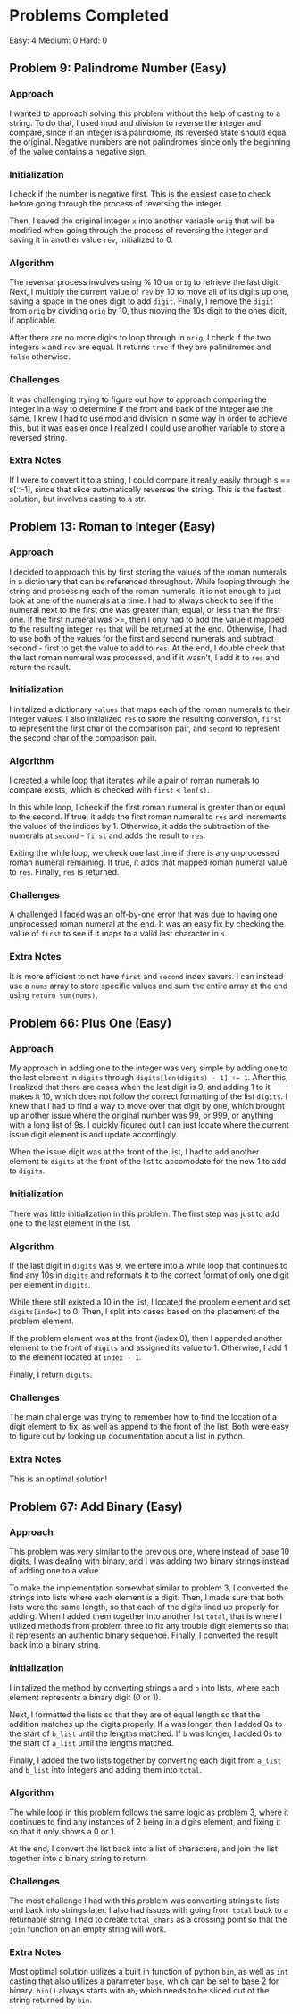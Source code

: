 # Problems Completed
Easy: 4
Medium: 0
Hard: 0

## Problem 9: Palindrome Number (Easy)

### Approach

I wanted to approach solving this problem without the help of casting to a string. To do that,
I used mod and division to reverse the integer and compare, since if an integer is a palindrome,
its reversed state should equal the original. Negative numbers are not palindromes since only the
beginning of the value contains a negative sign.

### Initialization

I check if the number is negative first. This is the easiest case to check before going through the
process of reversing the integer.

Then, I saved the original integer `x` into another variable `orig` that will be modified when going
through the process of reversing the integer and saving it in another value `rev`, initialized to 0.

### Algorithm

The reversal process involves using % 10 on `orig` to retrieve the last digit. Next, I multiply the
current value of `rev` by 10 to move all of its digits up one, saving a space in the ones digit to
add `digit`. Finally, I remove the `digit` from `orig` by dividing `orig` by 10, thus moving the 10s
digit to the ones digit, if applicable.

After there are no more digits to loop through in `orig`, I check if the two integers `x` and `rev`
are equal. It returns `true` if they are palindromes and `false` otherwise.

### Challenges

It was challenging trying to figure out how to approach comparing the integer in a way to determine
if the front and back of the integer are the same. I knew I had to use mod and division in some way
in order to achieve this, but it was easier once I realized I could use another variable to store
a reversed string.

### Extra Notes

If I were to convert it to a string, I could compare it really easily through s == s[::-1], since that
slice automatically reverses the string. This is the fastest solution, but involves casting to a str.

## Problem 13: Roman to Integer (Easy)

### Approach

I decided to approach this by first storing the values of the roman numerals in a dictionary that can
be referenced throughout. While looping through the string and processing each of the roman numerals,
it is not enough to just look at one of the numerals at a time. I had to always check to see if the numeral
next to the first one was greater than, equal, or less than the first one. If the first numeral was >=, then
I only had to add the value it mapped to the resulting integer `res` that will be returned at the end. Otherwise,
I had to use both of the values for the first and second numerals and subtract second - first to get the value
to add to `res`. At the end, I double check that the last roman numeral was processed, and if it wasn't,
I add it to `res` and return the result.

### Initialization

I initalized a dictionary `values` that maps each of the roman numerals to their integer values. I also
initialized `res` to store the resulting conversion, `first` to represent the first char of the comparison pair,
and `second` to represent the second char of the comparison pair.

### Algorithm

I created a while loop that iterates while a pair of roman numerals to compare exists, which is checked
with `first` < `len(s)`.

In this while loop, I check if the first roman numeral is greater than or equal to the second. If true, it adds the first
roman numeral to `res` and increments the values of the indices by 1. Otherwise, it adds the subtraction of the numerals at `second` - `first` and adds the result to `res`.

Exiting the while loop, we check one last time if there is any unprocessed roman numeral remaining. If true, it adds that
mapped roman numeral value to `res`. Finally, `res` is returned.

### Challenges

A challenged I faced was an off-by-one error that was due to having one unprocessed roman numeral at the end.
It was an easy fix by checking the value of `first` to see if it maps to a valid last character in `s`.

### Extra Notes

It is more efficient to not have `first` and `second` index savers. I can instead use a `nums` array to store specific values
and sum the entire array at the end using `return sum(nums)`.

## Problem 66: Plus One (Easy)

### Approach

My approach in adding one to the integer was very simple by adding one to the last element in `digits` through `digits[len(digits) - 1] += 1`. After this, I realized that there are cases when the last digit is 9, and adding 1 to it makes it 10, which does not follow the correct formatting of the list `digits`. I knew that I had to find a way to move over that digit by one, which brought up another issue where the original number was 99, or 999, or anything with a long list of 9s. I quickly figured out I can just locate where the current issue digit element is and update accordingly.

When the issue digit was at the front of the list, I had to add another element to `digits` at the front of the list to
accomodate for the new 1 to add to `digits`.

### Initialization

There was little initialization in this problem. The first step was just to add one to the last element in the list.

### Algorithm

If the last digit in `digits` was 9, we entere into a while loop that continues to find any 10s in `digits` and reformats it to the correct format of only one digit per element in `digits`.

While there still existed a 10 in the list, I located the problem element and set `digits[index]` to 0. Then, I split into
cases based on the placement of the problem element.

If the problem element was at the front (index 0), then I appended another element to the front of `digits`
and assigned its value to 1. Otherwise, I add 1 to the element located at `index - 1`.

Finally, I return `digits`.

### Challenges

The main challenge was trying to remember how to find the location of a digit element to fix, as well as append
to the front of the list. Both were easy to figure out by looking up documentation about a list in python.

### Extra Notes

This is an optimal solution!

## Problem 67: Add Binary (Easy)

### Approach

This problem was very similar to the previous one, where instead of base 10 digits, I was dealing with binary, and
I was adding two binary strings instead of adding one to a value.

To make the implementation somewhat similar to problem 3, I converted the strings into lists where each element is
a digit. Then, I made sure that both lists were the same length, so that each of the digits lined up properly for
adding. When I added them together into another list `total`, that is where I utilized methods from problem three to
fix any trouble digit elements so that it represents an authentic binary sequence. Finally, I converted the result back into
a binary string.

### Initialization

I initalized the method by converting strings `a` and `b` into lists, where each element represents a binary digit (0 or 1).

Next, I formatted the lists so that they are of equal length so that the addition matches up the digits properly. If
`a` was longer, then I added 0s to the start of `b_list` until the lengths matched. If `b` was longer, I added 0s to the start of `a_list` until the lengths matched.

Finally, I added the two lists together by converting each digit from `a_list` and `b_list` into integers and adding them
into `total`.

### Algorithm

The while loop in this problem follows the same logic as problem 3, where it continues to find any instances of 2 being in a
digits element, and fixing it so that it only shows a 0 or 1.

At the end, I convert the list back into a list of characters, and join the list together into a binary string to return.

### Challenges

The most challenge I had with this problem was converting strings to lists and back into strings later. I also had issues
with going from `total` back to a returnable string. I had to create `total_chars` as a crossing point so that the
`join` function on an empty string will work.

### Extra Notes

Most optimal solution utilizes a built in function of python `bin`, as well as `int` casting that also utilizes a parameter
`base`, which can be set to base 2 for binary. `bin()` always starts with `0b`, which needs to be sliced out of the string returned by `bin`.